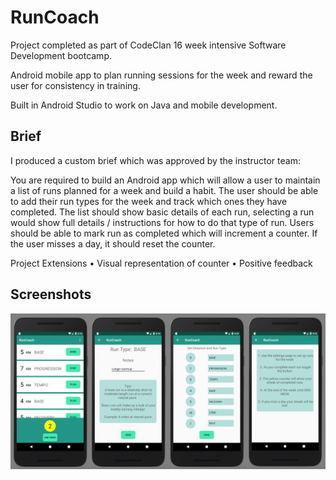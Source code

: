 # RunCoach

Project completed as part of CodeClan 16 week intensive Software Development bootcamp.

Android mobile app to plan running sessions for the week and reward the user for consistency in training.

Built in Android Studio to work on Java and mobile development.

## Brief

I produced a custom brief which was approved by the instructor team:

You are required to build an Android app which will allow a user to maintain a list of runs planned for a week and build a habit. The user should be able to add their run types for the week and track which ones they have completed. The list should show basic details of each run, selecting a run would show full details / instructions for how to do that type of run. Users should be able to mark run as completed which will increment a counter. If the user misses a day, it should reset the counter.

Project Extensions
•	Visual representation of counter
•	Positive feedback



## Screenshots

![screenshots](https://github.com/RJForgie/Project-Java-Run-List/blob/master/screenshot.png "App Screenshots")

